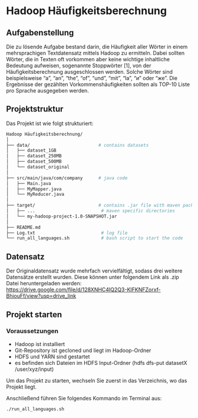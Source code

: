 # Hadoop Häufigkeitsberechnung 

## Aufgabenstellung 
Die zu lösende Aufgabe bestand darin, die Häufigkeit aller Wörter in einem mehrsprachigen Textdatensatz mittels Hadoop zu ermitteln. Dabei sollten Wörter, die in Texten oft vorkommen aber keine wichtige inhaltliche Bedeutung aufweisen, sogenannte Stoppwörter [1], von der Häufigkeitsberechnung ausgeschlossen werden.  Solche Wörter sind beispielsweise “a”, “an”, “the”, “of”, “und”, “mit”, “la”, “и” oder “же”. Die Ergebnisse der gezählten Vorkommenshäufigkeiten sollten als TOP-10 Liste pro Sprache ausgegeben werden. 

## Projektstruktur
Das Projekt ist wie folgt strukturiert: 

```bash
Hadoop Häufigkeitsberechnung/
│
├── data/                          # contains datasets
│   ├── dataset_1GB
│   ├── dataset_250MB
│   ├── dataset_500MB
│   └── dataset_original
│
├── src/main/java/com/company      # java code 
│   ├── Main.java
│   ├── MyMapper.java
│   └── MyReducer.java       
│
├── target/                        # contains .jar file with maven packages
│   ├── ...          				# maven specific directories 
│   └── my-hadoop-project-1.0-SNAPSHOT.jar 
│
├── README.md
├── Log.txt 						# log file 
└── run_all_languages.sh 			# bash script to start the code 
```

## Datensatz
Der Originaldatensatz wurde mehrfach vervielfältigt, sodass drei weitere Datensätze erstellt wurden. 
Diese können unter folgendem Link als .zip Datei heruntergeladen werden: https://drive.google.com/file/d/128XNHC4IQ2Q3-KIFKNFZorxf-BhiouFf/view?usp=drive_link 

## Projekt starten 

### Voraussetzungen 
- Hadoop ist installiert 
- Git-Repository ist gecloned und liegt im Hadoop-Ordner 
- HDFS und YARN sind gestartet 
- es befinden sich Dateien im HDFS Input-Ordner (hdfs dfs-put datasetX /user/xyz/input)


Um das Projekt zu starten, wechseln Sie zuerst in das Verzeichnis, wo das Projekt liegt. 

Anschließend führen Sie folgendes Kommando im Terminal aus: 
```bash 
./run_all_languages.sh
```
